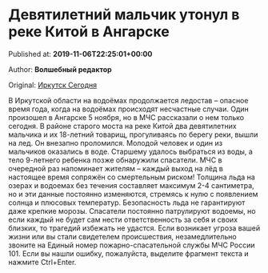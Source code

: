 
# Девятилетний мальчик утонул в реке Китой в Ангарске

Published at: **2019-11-06T22:25:01+00:00**

Author: **Волшебный редактор**

Original: [Иркутск Сегодня](https://irk.today/2019/11/07/devjatiletnij-malchik-utonul-v-reke-kitoj-v-angarske/)

В Иркутской области на водоёмах продолжается ледостав – опасное время года, когда на водоёмах происходят несчастные случаи. Один произошел в Ангарске 5 ноября, но в МЧС рассказали о нем только сегодня.
В районе старого моста на реке Китой два девятилетних мальчика и их 18-летний товарищ, прогуливаясь по берегу реки, вышли на лед. Он внезапно проломился. Молодой человек и один из мальчиков оказались в воде. Старшему удалось выбраться из воды, а тело 9-летнего ребенка позже обнаружили спасатели.
МЧС в очередной раз напоминает жителям – каждый выход на лёд в настоящее время сопряжён со смертельным риском! Толщина льда на озерах и водоемах без течения составляет максимум 2-4 сантиметра, но и эти данные постоянно изменяются, стремясь к нулю с появлением солнца и плюсовых температур. Безопасность льда не гарантируют даже крепкие морозы.
Спасатели постоянно патрулируют водоемы, но если каждый не будет сам нести ответственность за себя и своих близких, то трагедий избежать не удастся.
Если возникает угроза вашей жизни или вы стали свидетелем происшествия, незамедлительно звоните на Единый номер пожарно-спасательной службы МЧС России 101.
Если вы нашли ошибку, пожалуйста, выделите фрагмент текста и нажмите Ctrl+Enter.
